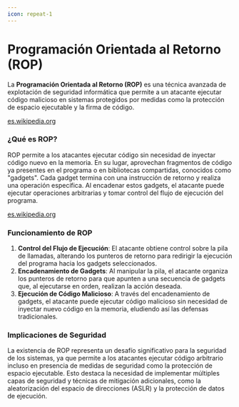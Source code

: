 ```yaml
---
icon: repeat-1
---
```


# Programación Orientada al Retorno (ROP)

La **Programación Orientada al Retorno (ROP)** es una técnica avanzada de explotación de seguridad informática que permite a un atacante ejecutar código malicioso en sistemas protegidos por medidas como la protección de espacio ejecutable y la firma de código.

[es.wikipedia.org](https://es.wikipedia.org/wiki/Programaci%C3%B3n_orientada_al_retorno?utm_source=chatgpt.com)

### ¿Qué es ROP?

ROP permite a los atacantes ejecutar código sin necesidad de inyectar código nuevo en la memoria. En su lugar, aprovechan fragmentos de código ya presentes en el programa o en bibliotecas compartidas, conocidos como "gadgets". Cada gadget termina con una instrucción de retorno y realiza una operación específica. Al encadenar estos gadgets, el atacante puede ejecutar operaciones arbitrarias y tomar control del flujo de ejecución del programa.

[es.wikipedia.org](https://es.wikipedia.org/wiki/Programaci%C3%B3n_orientada_al_retorno?utm_source=chatgpt.com)

### Funcionamiento de ROP

1. **Control del Flujo de Ejecución**: El atacante obtiene control sobre la pila de llamadas, alterando los punteros de retorno para redirigir la ejecución del programa hacia los gadgets seleccionados.
2. **Encadenamiento de Gadgets**: Al manipular la pila, el atacante organiza los punteros de retorno para que apunten a una secuencia de gadgets que, al ejecutarse en orden, realizan la acción deseada.
3. **Ejecución de Código Malicioso**: A través del encadenamiento de gadgets, el atacante puede ejecutar código malicioso sin necesidad de inyectar nuevo código en la memoria, eludiendo así las defensas tradicionales.

### Implicaciones de Seguridad

La existencia de ROP representa un desafío significativo para la seguridad de los sistemas, ya que permite a los atacantes ejecutar código arbitrario incluso en presencia de medidas de seguridad como la protección de espacio ejecutable. Esto destaca la necesidad de implementar múltiples capas de seguridad y técnicas de mitigación adicionales, como la aleatorización del espacio de direcciones (ASLR) y la protección de datos de ejecución.
